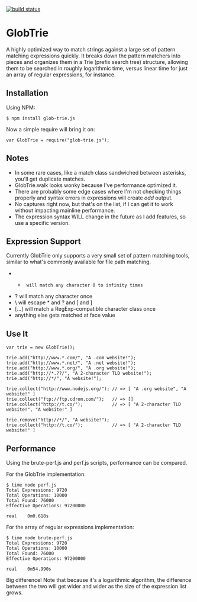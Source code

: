 [![build status](https://secure.travis-ci.org/rbranson/glob-trie.js.png)](http://travis-ci.org/rbranson/glob-trie.js)
# GlobTrie

A highly optimized way to match strings against a large set of pattern matching expressions quickly. It breaks down the pattern matchers into pieces and organizes them in a Trie (prefix search tree) structure, allowing them to be searched in roughly logarithmic time, versus linear time for just an array of regular expressions, for instance.

## Installation

Using NPM:
  
    $ npm install glob-trie.js
    
Now a simple require will bring it on:

    var GlobTrie = require("glob-trie.js");

## Notes

* In some rare cases, like a match class sandwiched between asterisks, you'll get duplicate matches.
* GlobTrie.walk looks wonky because I've performance optimized it.
* There are probably some edge cases where I'm not checking things properly and syntax errors in expressions will create *odd* output.
* No captures right now, but that's on the list, if I can get it to work without impacting mainline performance.
* The expression syntax WILL change in the future as I add features, so use a specific version.

## Expression Support

Currently GlobTrie only supports a very small set of pattern matching tools, similar to what's commonly available for file path matching.

* *      will match any character 0 to infinity times
* ?      will match any character once
* \      will escape * and ? and [ and ]
* [...]  will match a RegExp-compatible character class once
* anything else gets matched at face value

## Use It

    var trie = new GlobTrie();
    
    trie.add("http://www.*.com/", "A .com website!");
    trie.add("http://www.*.net/", "A .net website!");
    trie.add("http://www.*.org/", "A .org website!");
    trie.add("http://*.??/", "A 2-character TLD website!");
    trie.add("http://*/", "A website!");
    
    trie.collect("http://www.nodejs.org/"); // => [ "A .org website", "A website!" ]
    trie.collect("ftp://ftp.cdrom.com/");   // => []
    trie.collect("http://t.co/");           // => [ "A 2-character TLD website!", "A website!" ]
    
    trie.remove("http://*/", "A website!");
    trie.collect("http://t.co/");           // => [ "A 2-character TLD website!" ]

## Performance

Using the brute-perf.js and perf.js scripts, performance can be compared.

For the GlobTrie implementation:

    $ time node perf.js
    Total Expressions: 9720
    Total Operations: 10000
    Total Found: 76000
    Effective Operations: 97200000

    real	0m0.618s

For the array of regular expressions implementation:

    $ time node brute-perf.js
    Total Expressions: 9720
    Total Operations: 10000
    Total Found: 76000
    Effective Operations: 97200000

    real	0m54.990s

Big difference! Note that because it's a logarithmic algorithm, the difference between the two will get wider and wider as the size of the expression list grows.